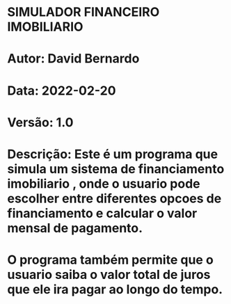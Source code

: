 # SIMULADOR FINANCEIRO IMOBILIARIO

# Autor: David Bernardo

# Data: 2022-02-20

# Versão: 1.0

# Descrição: Este é um programa que simula um sistema de financiamento imobiliario , onde o usuario pode escolher entre diferentes opcoes de financiamento e calcular o valor mensal de pagamento.

# O programa também permite que o usuario saiba o valor total de juros que ele ira pagar ao longo do tempo.
